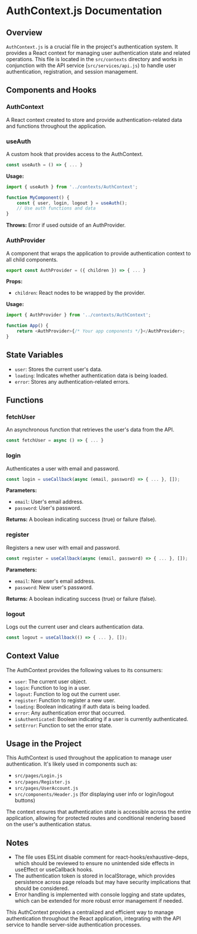 # AuthContext.js Documentation

## Overview

`AuthContext.js` is a crucial file in the project's authentication system. It provides a React
context for managing user authentication state and related operations. This file is located in the
`src/contexts` directory and works in conjunction with the API service (`src/services/api.js`) to
handle user authentication, registration, and session management.

## Components and Hooks

### AuthContext

A React context created to store and provide authentication-related data and functions throughout
the application.

### useAuth

A custom hook that provides access to the AuthContext.

```javascript
const useAuth = () => { ... }
```

**Usage:**

```javascript
import { useAuth } from '../contexts/AuthContext';

function MyComponent() {
    const { user, login, logout } = useAuth();
    // Use auth functions and data
}
```

**Throws:** Error if used outside of an AuthProvider.

### AuthProvider

A component that wraps the application to provide authentication context to all child components.

```javascript
export const AuthProvider = ({ children }) => { ... }
```

**Props:**

-   `children`: React nodes to be wrapped by the provider.

**Usage:**

```javascript
import { AuthProvider } from '../contexts/AuthContext';

function App() {
    return <AuthProvider>{/* Your app components */}</AuthProvider>;
}
```

## State Variables

-   `user`: Stores the current user's data.
-   `loading`: Indicates whether authentication data is being loaded.
-   `error`: Stores any authentication-related errors.

## Functions

### fetchUser

An asynchronous function that retrieves the user's data from the API.

```javascript
const fetchUser = async () => { ... }
```

### login

Authenticates a user with email and password.

```javascript
const login = useCallback(async (email, password) => { ... }, []);
```

**Parameters:**

-   `email`: User's email address.
-   `password`: User's password.

**Returns:** A boolean indicating success (true) or failure (false).

### register

Registers a new user with email and password.

```javascript
const register = useCallback(async (email, password) => { ... }, []);
```

**Parameters:**

-   `email`: New user's email address.
-   `password`: New user's password.

**Returns:** A boolean indicating success (true) or failure (false).

### logout

Logs out the current user and clears authentication data.

```javascript
const logout = useCallback(() => { ... }, []);
```

## Context Value

The AuthContext provides the following values to its consumers:

-   `user`: The current user object.
-   `login`: Function to log in a user.
-   `logout`: Function to log out the current user.
-   `register`: Function to register a new user.
-   `loading`: Boolean indicating if auth data is being loaded.
-   `error`: Any authentication error that occurred.
-   `isAuthenticated`: Boolean indicating if a user is currently authenticated.
-   `setError`: Function to set the error state.

## Usage in the Project

This AuthContext is used throughout the application to manage user authentication. It's likely used
in components such as:

-   `src/pages/Login.js`
-   `src/pages/Register.js`
-   `src/pages/UserAccount.js`
-   `src/components/Header.js` (for displaying user info or login/logout buttons)

The context ensures that authentication state is accessible across the entire application, allowing
for protected routes and conditional rendering based on the user's authentication status.

## Notes

-   The file uses ESLint disable comment for react-hooks/exhaustive-deps, which should be reviewed
    to ensure no unintended side effects in useEffect or useCallback hooks.
-   The authentication token is stored in localStorage, which provides persistence across page
    reloads but may have security implications that should be considered.
-   Error handling is implemented with console logging and state updates, which can be extended for
    more robust error management if needed.

This AuthContext provides a centralized and efficient way to manage authentication throughout the
React application, integrating with the API service to handle server-side authentication processes.
